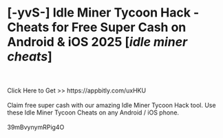 # [-yvS-] Idle Miner Tycoon Hack - Cheats for Free Super Cash on Android & iOS 2025 [*idle miner cheats*]
<br>
<br>Click Here to Get >> https://appbitly.com/uxHKU

<br>
<br>Claim free super cash with our amazing Idle Miner Tycoon Hack tool. Use these Idle Miner Tycoon Cheats on any Android / iOS phone.
<br>
<br>39mBvynymRPig4O

